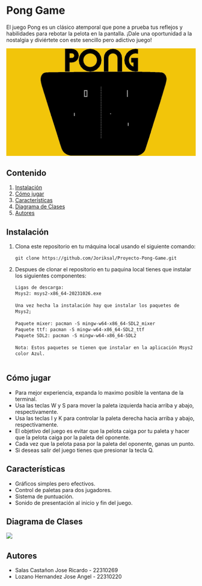 # Pong Game

El juego Pong es un clásico atemporal que pone a prueba tus reflejos y habilidades para rebotar la pelota en la pantalla. ¡Dale una oportunidad a la nostalgia y diviértete con este sencillo pero adictivo juego!

![](/images/descarga01.jpg)

## Contenido

1. [Instalación](#instalación)
2. [Cómo jugar](#cómo-jugar)
3. [Características](#características)
4. [Diagrama de Clases](#diagrama-de-clases)
5. [Autores](#autores)

## Instalación

1. Clona este repositorio en tu máquina local usando el siguiente comando:

   ```shell
   git clone https://github.com/Joriksal/Proyecto-Pong-Game.git  

2. Despues de clonar el repositorio en tu paquina local tienes que instalar los siguientes componentes: 

    ```shell
    Ligas de descarga: 
   Msys2: msys2-x86_64-20231026.exe

    Una vez hecha la instalación hay que instalar los paquetes de Msys2;

    Paquete mixer: pacman -S mingw-w64-x86_64-SDL2_mixer
    Paquete ttf: pacman -S mingw-w64-x86_64-SDL2_ttf
    Paquete SDL2: pacman -S mingw-w64-x86_64-SDL2

   Nota: Estos paquetes se tienen que instalar en la aplicación Msys2 color Azul. 


## Cómo jugar
- Para mejor experiencia, expanda lo maximo posible la ventana de la terminal.
- Usa las teclas W y S para mover la paleta izquierda hacia arriba y abajo, respectivamente.
- Usa las teclas I y K para controlar la paleta derecha hacia arriba y abajo, respectivamente.
- El objetivo del juego es evitar que la pelota caiga por tu paleta y hacer que la pelota caiga por la paleta del oponente.
- Cada vez que la pelota pasa por la paleta del oponente, ganas un punto.
- Si deseas salir del juego tienes que presionar la tecla Q.

## Características
- Gráficos simples pero efectivos.
- Control de paletas para dos jugadores.
- Sistema de puntuación.
- Sonido de presentación al inicio y fin del juego.

## Diagrama de Clases

![](/images/diagramapong.png)

## Autores
- Salas Castañon Jose Ricardo - 22310269
- Lozano Hernandez Jose Angel - 22310220